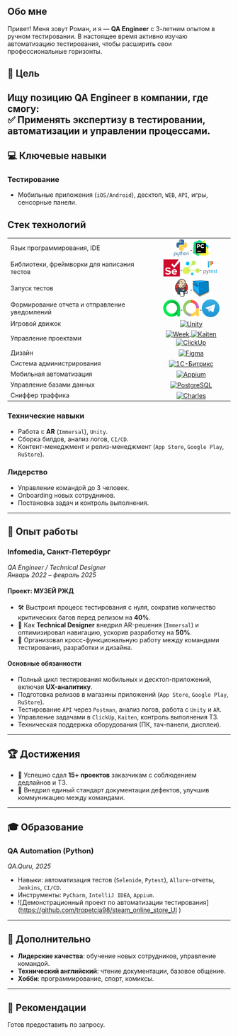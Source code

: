 ## Обо мне
Привет! Меня зовут Роман, и я — **QA Engineer** с 3-летним опытом в ручном тестировании. В настоящее время активно изучаю автоматизацию тестирования, чтобы расширить свои профессиональные горизонты.


## 🎯 Цель  
Ищу позицию **QA Engineer** в компании, где смогу:  
✅ Применять экспертизу в тестировании, автоматизации и управлении процессами.    
---

## 💻 Ключевые навыки  
### **Тестирование**  
- Мобильные приложения (`iOS/Android`), десктоп, `WEB`, `API`, игры, сенсорные панели.  


## Стек технологий
<table width="100%" border='0'>
  <tbody>
    <tr>
      <td>Язык программирования, IDE</td>
      <td align="center">
        <a target="_blank" href="https://www.python.org/">
          <img align="center" src="tropetcia98/images/python-original-wordmark.svg" width="40" height="40" alt="Python"/>
        </a>
        <a target="_blank" href="https://www.jetbrains.com/pycharm/">
          <img align="center" src="tropetcia98/images/pycharm-original.svg" width="40" height="40" alt="PyCharm"/>
        </a>
      </td>
    </tr>
    <tr>
      <td>Библиотеки, фреймворки для написания тестов</td>
      <td align="center">
        <a target="_blank" href="https://www.selenium.dev/">
          <img align="center" src="tropetcia98/images/selenium-original.svg" width="40" height="40" alt="Selenium"/>
        </a>
        <a target="_blank" href="https://github.com/yashaka/selene">
          <img align="center" src="tropetcia98/images/Selene.png" width="40" height="40" alt="Selene"/>
        </a>
        <a target="_blank" href="https://docs.pytest.org/en/stable/index.html#">
          <img align="center" src="tropetcia98/images/pytest-original-wordmark.svg" width="40" height="40" alt="Pytest"/>
        </a>
      </td>
    </tr>
    <tr>
      <td>Запуск тестов</td>
      <td align="center">
        <a target="_blank" href="https://www.jenkins.io/">
          <img align="center" src="tropetcia98/images/jenkins-original.svg" width="40" height="40" alt="Jenkins"/>
        </a>
        <a target="_blank" href="https://github.com/aerokube/selenoid">
          <img align="center" src="tropetcia98/images/selenoid.png" width="40" height="40" alt="Selenoid"/>
        </a>
      </td>
    </tr>
    <tr>
      <td>Формирование отчета и отправление уведомлений</td>
      <td align="center">
        <a target="_blank" href="https://qameta.io/">
          <img align="center" src="tropetcia98/images/AllureTestOps.png" width="40" height="40" alt="Allure TestOps"/>
        </a>
        <a target="_blank" href="https://allurereport.org/">
          <img align="center" src="tropetcia98/images/AllureReport.png" width="40" height="40" alt="Allure Report"/>
        </a>
        <a target="_blank" href="https://telegram.org/">
          <img align="center" src="tropetcia98/images/Telegram.png" width="40" height="40" alt="Telegram"/>
        </a>
      </td>
    </tr>
    <tr>
      <td>Игровой движок</td>
      <td align="center">
        <a target="_blank" href="https://unity.com/">
          <img align="center" src="steam_online_store_UI/images/unity-original-wordmark.svg" width="40" height="40" alt="Unity"/>
        </a>
      </td>
    </tr>
    <tr>
      <td>Управление проектами</td>
      <td align="center">
        <a target="_blank" href="https://week.team/">
          <img align="center" src="steam_online_store_UI/images/week.png" width="40" height="40" alt="Week"/>
        </a>
        <a target="_blank" href="https://kaiten.io/">
          <img align="center" src="steam_online_store_UI/images/kaiten.png" width="40" height="40" alt="Kaiten"/>
        </a>
        <a target="_blank" href="https://clickup.com/">
          <img align="center" src="steam_online_store_UI/images/clickup.png" width="40" height="40" alt="ClickUp"/>
        </a>
      </td>
    </tr>
    <tr>
      <td>Дизайн</td>
      <td align="center">
        <a target="_blank" href="https://www.figma.com/">
          <img align="center" src="steam_online_store_UI/images/figma-original.svg" width="40" height="40" alt="Figma"/>
        </a>
      </td>
    </tr>
    <tr>
      <td>Система администрирования</td>
      <td align="center">
        <a target="_blank" href="https://www.1c-bitrix.ru/">
          <img align="center" src="steam_online_store_UI/images/bitrix.png" width="40" height="40" alt="1C-Битрикс"/>
        </a>
      </td>
    </tr>
    <tr>
      <td>Мобильная автоматизация</td>
      <td align="center">
        <a target="_blank" href="https://appium.io/">
          <img align="center" src="steam_online_store_UI/images/appium-original-wordmark.svg" width="40" height="40" alt="Appium"/>
        </a>
      </td>
    </tr>
    <tr>
      <td>Управление базами данных</td>
      <td align="center">
        <a target="_blank" href="https://www.postgresql.org/">
          <img align="center" src="steam_online_store_UI/images/postgresql-original-wordmark.svg" width="40" height="40" alt="PostgreSQL"/>
        </a>
      </td>
    </tr>
    <tr>
      <td>Сниффер траффика</td>
      <td align="center">
        <a target="_blank" href="https://www.charlesproxy.com/">
          <img align="center" src="steam_online_store_UI/images/charles.png" width="40" height="40" alt="Charles"/>
        </a>
      </td>
    </tr>
  </tbody>
</table> 

### **Технические навыки**  
- Работа с **AR** (`Immersal`), `Unity`.  
- Сборка билдов, анализ логов, `CI/CD`.  
- Контент-менеджмент и релиз-менеджмент (`App Store`, `Google Play`, `RuStore`).  

### **Лидерство**  
- Управление командой до 3 человек.  
- Onboarding новых сотрудников.  
- Постановка задач и контроль выполнения.  

---

## 💼 Опыт работы  
### **Infomedia, Санкт-Петербург**  
*QA Engineer / Technical Designer*  
*Январь 2022 – февраль 2025*  

#### **Проект: МУЗЕЙ РЖД**    
- 🛠️ Выстроил процесс тестирования с нуля, сократив количество критических багов перед релизом на **40%**.  
- 🎨 Как **Technical Designer** внедрил AR-решения (`Immersal`) и оптимизировал навигацию, ускорив разработку на **50%**.  
- 🤝 Организовал кросс-функциональную работу между командами тестирования, разработки и дизайна.  

#### **Основные обязанности**  
- Полный цикл тестирования мобильных и десктоп-приложений, включая **UX-аналитику**.  
- Подготовка релизов в магазины приложений (`App Store`, `Google Play`, `RuStore`).  
- Тестирование `API` через `Postman`, анализ логов, работа с `Unity` и `AR`.  
- Управление задачами в `ClickUp`, `Kaiten`, контроль выполнения ТЗ.  
- Техническая поддержка оборудования (ПК, тач-панели, дисплеи).  

---

## 🏆 Достижения  
- 🚀 Успешно сдал **15+ проектов** заказчикам с соблюдением дедлайнов и ТЗ.    
- 📄 Внедрил единый стандарт документации дефектов, улучшив коммуникацию между командами.  

---

## 🎓 Образование  
### **QA Automation (Python)**  
*QA.Quru, 2025*  
- Навыки: автоматизация тестов (`Selenide`, `Pytest`), `Allure`-отчеты, `Jenkins`, `CI/CD`.  
- Инструменты: `PyCharm`, `IntelliJ IDEA`, `Appium`. 
- ![Демонстрационный проект по автоматизации тестирования] (https://github.com/tropetcia98/steam_online_store_UI ) 

---

## 🌟 Дополнительно  
- **Лидерские качества**: обучение новых сотрудников, управление командой.  
- **Технический английский**: чтение документации, базовое общение.  
- **Хобби**: программирование, спорт, комиксы.  

---

## 📌 Рекомендации  
Готов предоставить по запросу.  

